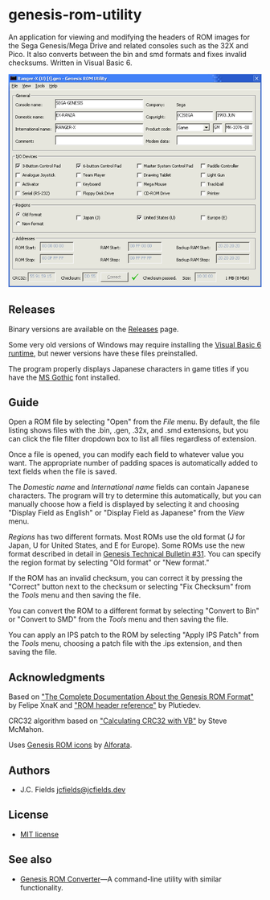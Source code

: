 # genesis-rom-utility

An application for viewing and modifying the headers of ROM images for the Sega Genesis/Mega Drive and related consoles such as the 32X and Pico. It also converts between the bin and smd formats and fixes invalid checksums. Written in Visual Basic 6.

![Genesis ROM Utility](screenshot.png)

## Releases

Binary versions are available on the [Releases](https://github.com/jcfieldsdev/genesis-rom-utility/releases) page.

Some very old versions of Windows may require installing the [Visual Basic 6 runtime](https://github.com/jcfieldsdev/genesis-rom-utility/raw/master/vbrun60-setup.exe), but newer versions have these files preinstalled.

The program properly displays Japanese characters in game titles if you have the [MS Gothic](https://github.com/jcfieldsdev/genesis-rom-utility/raw/master/msgothic.zip) font installed.

## Guide

Open a ROM file by selecting "Open" from the *File* menu. By default, the file listing shows files with the .bin, .gen, .32x, and .smd extensions, but you can click the file filter dropdown box to list all files regardless of extension.

Once a file is opened, you can modify each field to whatever value you want. The appropriate number of padding spaces is automatically added to text fields when the file is saved.

The *Domestic name* and *International name* fields can contain Japanese characters. The program will try to determine this automatically, but you can manually choose how a field is displayed by selecting it and choosing "Display Field as English" or "Display Field as Japanese" from the *View* menu.

*Regions* has two different formats. Most ROMs use the old format (J for Japan, U for United States, and E for Europe). Some ROMs use the new format described in detail in [Genesis Technical Bulletin #31](https://mode5.net/32x-DDK/Bulletins/Gen-tech/Tech31-01.gif). You can specify the region format by selecting "Old format" or "New format."

If the ROM has an invalid checksum, you can correct it by pressing the "Correct" button next to the checksum or selecting "Fix Checksum" from the *Tools* menu and then saving the file.

You can convert the ROM to a different format by selecting "Convert to Bin" or "Convert to SMD" from the *Tools* menu and then saving the file.

You can apply an IPS patch to the ROM by selecting "Apply IPS Patch" from the *Tools* menu, choosing a patch file with the .ips extension, and then saving the file.

## Acknowledgments

Based on ["The Complete Documentation About the Genesis ROM Format"](https://github.com/jcfieldsdev/genesis-rom-utility/raw/master/genesis_rom.chm) by Felipe XnaK and ["ROM header reference"](https://plutiedev.com/rom-header) by Plutiedev.

CRC32 algorithm based on ["Calculating CRC32 with VB"](http://www.vbaccelerator.com/home/VB/Code/Libraries/CRC32/article.html) by Steve McMahon.

Uses [Genesis ROM icons](https://www.deviantart.com/alforata/art/Sega-Genesis-Rom-Icons-119800834) by [Alforata](https://www.deviantart.com/alforata).

## Authors

- J.C. Fields <jcfields@jcfields.dev>

## License

- [MIT license](https://opensource.org/licenses/mit-license.php)

## See also

- [Genesis ROM Converter](https://github.com/jcfieldsdev/genesis-rom-converter)—A command-line utility with similar functionality.
